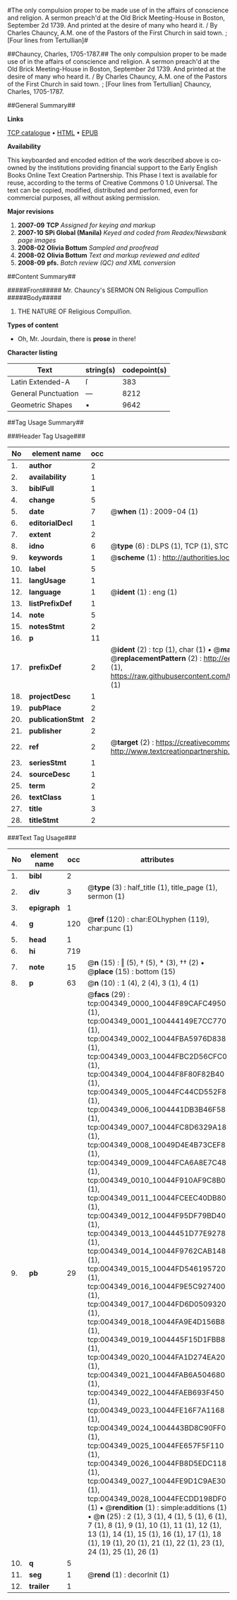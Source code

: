 #The only compulsion proper to be made use of in the affairs of conscience and religion. A sermon preach'd at the Old Brick Meeting-House in Boston, September 2d 1739. And printed at the desire of many who heard it. / By Charles Chauncy, A.M. one of the Pastors of the First Church in said town. ; [Four lines from Tertullian]#

##Chauncy, Charles, 1705-1787.##
The only compulsion proper to be made use of in the affairs of conscience and religion. A sermon preach'd at the Old Brick Meeting-House in Boston, September 2d 1739. And printed at the desire of many who heard it. / By Charles Chauncy, A.M. one of the Pastors of the First Church in said town. ; [Four lines from Tertullian]
Chauncy, Charles, 1705-1787.

##General Summary##

**Links**

[TCP catalogue](http://www.ota.ox.ac.uk/tcp/)  • 
[HTML](http://tei.it.ox.ac.uk/tcp/Texts-HTML/free/N03/N03555.html)  • 
[EPUB](http://tei.it.ox.ac.uk/tcp/Texts-EPUB/free/N03/N03555.epub)

**Availability**

This keyboarded and encoded edition of the
	       work described above is co-owned by the institutions
	       providing financial support to the Early English Books
	       Online Text Creation Partnership. This Phase I text is
	       available for reuse, according to the terms of Creative
	       Commons 0 1.0 Universal. The text can be copied,
	       modified, distributed and performed, even for
	       commercial purposes, all without asking permission.

**Major revisions**

1. __2007-09__ __TCP__ *Assigned for keying and markup*
1. __2007-10__ __SPi Global (Manila)__ *Keyed and coded from Readex/Newsbank page images*
1. __2008-02__ __Olivia Bottum__ *Sampled and proofread*
1. __2008-02__ __Olivia Bottum__ *Text and markup reviewed and edited*
1. __2008-09__ __pfs.__ *Batch review (QC) and XML conversion*

##Content Summary##

#####Front#####
Mr. Chauncy's SERMON ON Religious Compulſion
#####Body#####

1. THE NATURE OF Religious Compulſion.

**Types of content**

  * Oh, Mr. Jourdain, there is **prose** in there!

**Character listing**


|Text|string(s)|codepoint(s)|
|---|---|---|
|Latin Extended-A|ſ|383|
|General Punctuation|—|8212|
|Geometric Shapes|▪|9642|

##Tag Usage Summary##

###Header Tag Usage###

|No|element name|occ|attributes|
|---|---|---|---|
|1.|__author__|2||
|2.|__availability__|1||
|3.|__biblFull__|1||
|4.|__change__|5||
|5.|__date__|7| @__when__ (1) : 2009-04 (1)|
|6.|__editorialDecl__|1||
|7.|__extent__|2||
|8.|__idno__|6| @__type__ (6) : DLPS (1), TCP (1), STC (1), NOTIS (1), IMAGE-SET (1), EVANS-CITATION (1)|
|9.|__keywords__|1| @__scheme__ (1) : http://authorities.loc.gov/ (1)|
|10.|__label__|5||
|11.|__langUsage__|1||
|12.|__language__|1| @__ident__ (1) : eng (1)|
|13.|__listPrefixDef__|1||
|14.|__note__|5||
|15.|__notesStmt__|2||
|16.|__p__|11||
|17.|__prefixDef__|2| @__ident__ (2) : tcp (1), char (1)  •  @__matchPattern__ (2) : ([0-9\-]+):([0-9IVX]+) (1), (.+) (1)  •  @__replacementPattern__ (2) : http://eebo.chadwyck.com/downloadtiff?vid=$1&page=$2 (1), https://raw.githubusercontent.com/textcreationpartnership/Texts/master/tcpchars.xml#$1 (1)|
|18.|__projectDesc__|1||
|19.|__pubPlace__|2||
|20.|__publicationStmt__|2||
|21.|__publisher__|2||
|22.|__ref__|2| @__target__ (2) : https://creativecommons.org/publicdomain/zero/1.0/ (1), http://www.textcreationpartnership.org/docs/. (1)|
|23.|__seriesStmt__|1||
|24.|__sourceDesc__|1||
|25.|__term__|2||
|26.|__textClass__|1||
|27.|__title__|3||
|28.|__titleStmt__|2||


###Text Tag Usage###

|No|element name|occ|attributes|
|---|---|---|---|
|1.|__bibl__|2||
|2.|__div__|3| @__type__ (3) : half_title (1), title_page (1), sermon (1)|
|3.|__epigraph__|1||
|4.|__g__|120| @__ref__ (120) : char:EOLhyphen (119), char:punc (1)|
|5.|__head__|1||
|6.|__hi__|719||
|7.|__note__|15| @__n__ (15) : ‖ (5), † (5), * (3), †† (2)  •  @__place__ (15) : bottom (15)|
|8.|__p__|63| @__n__ (10) : 1 (4), 2 (4), 3 (1), 4 (1)|
|9.|__pb__|29| @__facs__ (29) : tcp:004349_0000_10044F89CAFC4950 (1), tcp:004349_0001_100444149E7CC770 (1), tcp:004349_0002_10044FBA5976D838 (1), tcp:004349_0003_10044FBC2D56CFC0 (1), tcp:004349_0004_10044F8F80F82B40 (1), tcp:004349_0005_10044FC44CD552F8 (1), tcp:004349_0006_1004441DB3B46F58 (1), tcp:004349_0007_10044FC8D6329A18 (1), tcp:004349_0008_10049D4E4B73CEF8 (1), tcp:004349_0009_10044FCA6A8E7C48 (1), tcp:004349_0010_10044F910AF9C8B0 (1), tcp:004349_0011_10044FCEEC40DB80 (1), tcp:004349_0012_10044F95DF79BD40 (1), tcp:004349_0013_10044451D77E9278 (1), tcp:004349_0014_10044F9762CAB148 (1), tcp:004349_0015_10044FD546195720 (1), tcp:004349_0016_10044F9E5C927400 (1), tcp:004349_0017_10044FD6D0509320 (1), tcp:004349_0018_10044FA9E4D156B8 (1), tcp:004349_0019_1004445F15D1FBB8 (1), tcp:004349_0020_10044FA1D274EA20 (1), tcp:004349_0021_10044FAB6A504680 (1), tcp:004349_0022_10044FAEB693F450 (1), tcp:004349_0023_10044FE16F7A1168 (1), tcp:004349_0024_1004443BD8C90FF0 (1), tcp:004349_0025_10044FE657F5F110 (1), tcp:004349_0026_10044FB8D5EDC118 (1), tcp:004349_0027_10044FE9D1C9AE30 (1), tcp:004349_0028_10044FECDD198DF0 (1)  •  @__rendition__ (1) : simple:additions (1)  •  @__n__ (25) : 2 (1), 3 (1), 4 (1), 5 (1), 6 (1), 7 (1), 8 (1), 9 (1), 10 (1), 11 (1), 12 (1), 13 (1), 14 (1), 15 (1), 16 (1), 17 (1), 18 (1), 19 (1), 20 (1), 21 (1), 22 (1), 23 (1), 24 (1), 25 (1), 26 (1)|
|10.|__q__|5||
|11.|__seg__|1| @__rend__ (1) : decorInit (1)|
|12.|__trailer__|1||
